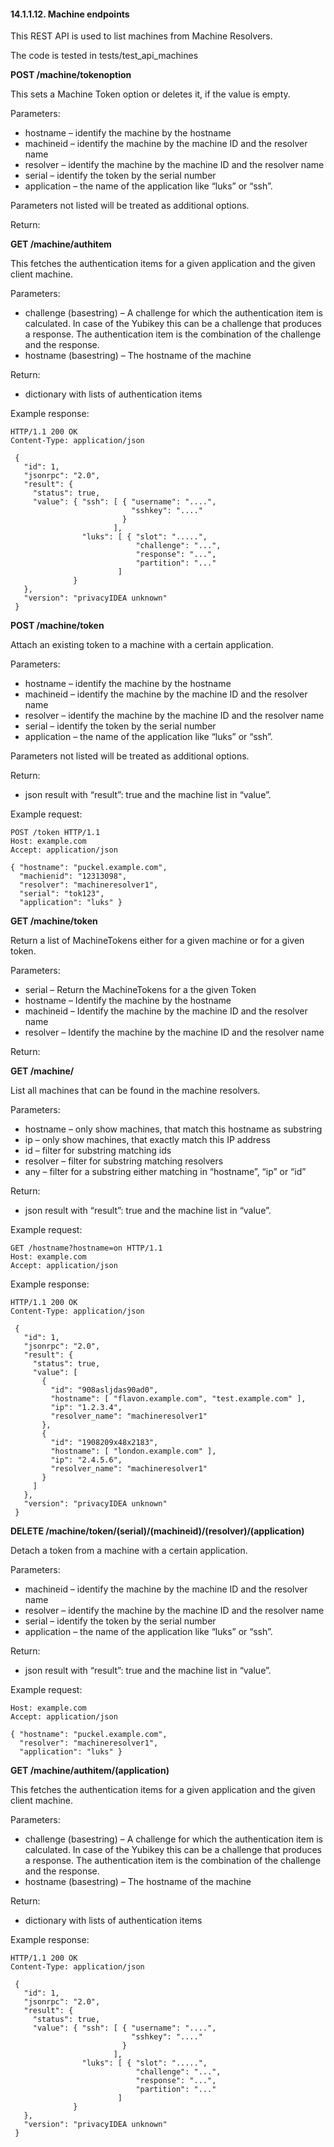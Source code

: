 #### 14.1.1.12. Machine endpoints

This REST API is used to list machines from Machine Resolvers.

The code is tested in tests/test_api_machines

**POST /machine/tokenoption**

This sets a Machine Token option or deletes it, if the value is empty.

Parameters:

* hostname – identify the machine by the hostname
* machineid – identify the machine by the machine ID and the resolver name
* resolver – identify the machine by the machine ID and the resolver name
* serial – identify the token by the serial number
* application – the name of the application like “luks” or “ssh”.

Parameters not listed will be treated as additional options.

Return:

**GET /machine/authitem**

This fetches the authentication items for a given application and the given client machine.

Parameters:

* challenge (basestring) – A challenge for which the authentication item is calculated. In case of the Yubikey this can be a challenge that produces a response. The authentication item is the combination of the challenge and the response.
* hostname (basestring) – The hostname of the machine

Return:

* dictionary with lists of authentication items

Example response:

```
HTTP/1.1 200 OK
Content-Type: application/json

 {
   "id": 1,
   "jsonrpc": "2.0",
   "result": {
     "status": true,
     "value": { "ssh": [ { "username": "....",
                           "sshkey": "...."
                         }
                       ],
                "luks": [ { "slot": ".....",
                            "challenge": "...",
                            "response": "...",
                            "partition": "..."
                        ]
              }
   },
   "version": "privacyIDEA unknown"
 }
```

**POST /machine/token**

Attach an existing token to a machine with a certain application.

Parameters:

* hostname – identify the machine by the hostname
* machineid – identify the machine by the machine ID and the resolver name
* resolver – identify the machine by the machine ID and the resolver name
* serial – identify the token by the serial number
* application – the name of the application like “luks” or “ssh”.

Parameters not listed will be treated as additional options.

Return:

* json result with “result”: true and the machine list in “value”.

Example request:

```
POST /token HTTP/1.1
Host: example.com
Accept: application/json

{ "hostname": "puckel.example.com",
  "machienid": "12313098",
  "resolver": "machineresolver1",
  "serial": "tok123",
  "application": "luks" }
```

**GET /machine/token**

Return a list of MachineTokens either for a given machine or for a given token.

Parameters:

* serial – Return the MachineTokens for a the given Token
* hostname – Identify the machine by the hostname
* machineid – Identify the machine by the machine ID and the resolver name
* resolver – Identify the machine by the machine ID and the resolver name

Return:

**GET /machine/**

List all machines that can be found in the machine resolvers.

Parameters:

* hostname – only show machines, that match this hostname as substring
* ip – only show machines, that exactly match this IP address
* id – filter for substring matching ids
* resolver – filter for substring matching resolvers
* any – filter for a substring either matching in “hostname”, “ip” or “id”

Return:

* json result with “result”: true and the machine list in “value”.

Example request:

```
GET /hostname?hostname=on HTTP/1.1
Host: example.com
Accept: application/json
```

Example response:

```
HTTP/1.1 200 OK
Content-Type: application/json

 {
   "id": 1,
   "jsonrpc": "2.0",
   "result": {
     "status": true,
     "value": [
       {
         "id": "908asljdas90ad0",
         "hostname": [ "flavon.example.com", "test.example.com" ],
         "ip": "1.2.3.4",
         "resolver_name": "machineresolver1"
       },
       {
         "id": "1908209x48x2183",
         "hostname": [ "london.example.com" ],
         "ip": "2.4.5.6",
         "resolver_name": "machineresolver1"
       }
     ]
   },
   "version": "privacyIDEA unknown"
 }
```

**DELETE /machine/token/(serial)/(machineid)/(resolver)/(application)**

Detach a token from a machine with a certain application.

Parameters:

* machineid – identify the machine by the machine ID and the resolver name
* resolver – identify the machine by the machine ID and the resolver name
* serial – identify the token by the serial number
* application – the name of the application like “luks” or “ssh”.

Return:

* json result with “result”: true and the machine list in “value”.

Example request:

```DELETE /token HTTP/1.1
Host: example.com
Accept: application/json

{ "hostname": "puckel.example.com",
  "resolver": "machineresolver1",
  "application": "luks" }
```

**GET /machine/authitem/(application)**

This fetches the authentication items for a given application and the given client machine.

Parameters:

* challenge (basestring) – A challenge for which the authentication item is calculated. In case of the Yubikey this can be a challenge that produces a response. The authentication item is the combination of the challenge and the response.
* hostname (basestring) – The hostname of the machine

Return:

* dictionary with lists of authentication items

Example response:

```
HTTP/1.1 200 OK
Content-Type: application/json

 {
   "id": 1,
   "jsonrpc": "2.0",
   "result": {
     "status": true,
     "value": { "ssh": [ { "username": "....",
                           "sshkey": "...."
                         }
                       ],
                "luks": [ { "slot": ".....",
                            "challenge": "...",
                            "response": "...",
                            "partition": "..."
                        ]
              }
   },
   "version": "privacyIDEA unknown"
 }
```